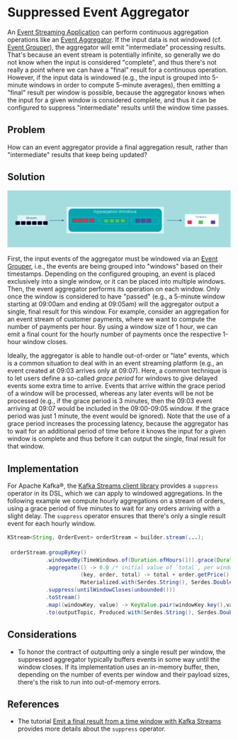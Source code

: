 
# Suppressed Event Aggregator
An [Event Streaming Application](../event-processing/event-processing-application.md) can perform continuous aggregation operations like an [Event Aggregator](event-aggregator.md).  If the input data is not windowed (cf. [Event Grouper](../stream-processing/event-grouper.md)), the aggregator will emit "intermediate" processing results. That's because an event stream is potentially infinite, so generally we do not know when the input is considered "complete", and thus there's not really a point where we can have a "final" result for a continuous operation.  However, if the input data is windowed (e.g., the input is grouped into 5-minute windows in order to compute 5-minute averages), then emitting a "final" result per window is possible, because the aggregator knows when the input for a given window is considered complete, and thus it can be configured to suppress "intermediate" results until the window time passes.


## Problem
How can an event aggregator provide a final aggregation result, rather than "intermediate" results that keep being updated?

## Solution
![suppressed-event-aggregator](../img/suppressed-event-aggregator.png)

First, the input events of the aggregator must be windowed via an [Event Grouper](../stream-processing/event-grouper.md), i.e., the events are being grouped into "windows" based on their timestamps. Depending on the configured grouping, an event is placed exclusively into a single window, or it can be placed into multiple windows.
Then, the event aggregator performs its operation on each window. Only once the window is considered to have "passed" (e.g., a 5-minute window starting at 09:00am and ending at 09:05am) will the aggregator output a single, final result for this window. For example, consider an aggregation for an event stream of customer payments, where we want to compute the number of payments per hour.  By using a window size of 1 hour, we can emit a final count for the hourly number of payments once the respective 1-hour window closes.

Ideally, the aggregator is able to handle out-of-order or "late" events, which is a common situation to deal with in an event streaming platform (e.g., an event created at 09:03 arrives only at 09:07). Here, a common technique is to let users define a so-called _grace period_ for windows to give delayed events some extra time to arrive. Events that arrive within the grace period of a window will be processed, whereas any later events will be not be processed (e.g., if the grace period is 3 minutes, then the 09:03 event arriving at 09:07 would be included in the 09:00-09:05 window. If the grace period was just 1 minute, the event would be ignored). Note that the use of a grace period increases the processing latency, because the aggregator has to wait for an additional period of time before it knows the input for a given window is complete and thus before it can output the single, final result for that window.


## Implementation
For Apache Kafka®, the [Kafka Streams client library](https://docs.confluent.io/platform/current/streams/index.html) provides a `suppress` operator in its DSL, which we can apply to windowed aggregations.
In the following example we compute hourly aggregations on a stream of orders, using a grace period of five minutes to wait for any orders arriving with a slight delay. The `suppress` operator ensures that there's only a single result event for each hourly window.

```java
KStream<String, OrderEvent> orderStream = builder.stream(...);

 orderStream.groupByKey()
            .windowedBy(TimeWindows.of(Duration.ofHours(1)).grace(Duration.ofMinutes(5)))
            .aggregate(() -> 0.0 /* initial value of `total`, per window */,
                       (key, order, total) -> total + order.getPrice(),
                       Materialized.with(Serdes.String(), Serdes.Double()))
            .suppress(untilWindowCloses(unbounded()))
            .toStream()
            .map((windowKey, value) -> KeyValue.pair(windowKey.key(),value))
            .to(outputTopic, Produced.with(Serdes.String(), Serdes.Double()));
```

## Considerations

* To honor the contract of outputting only a single result per window, the suppressed aggregator typically buffers events in some way until the window closes.  If its implementation uses an in-memory buffer, then, depending on the number of events per window and their payload sizes, there's the risk to run into out-of-memory errors.

## References
* The tutorial [Emit a final result from a time window with Kafka Streams](https://kafka-tutorials.confluent.io/window-final-result/kstreams.html) provides more details about the `suppress` operator.


